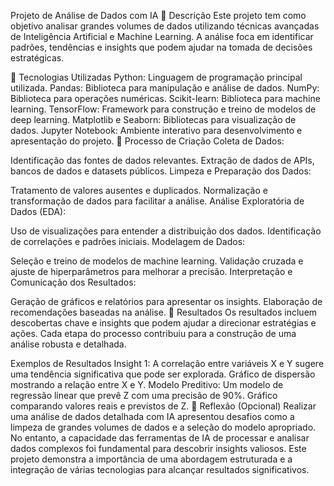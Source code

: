 Projeto de Análise de Dados com IA
📒 Descrição
Este projeto tem como objetivo analisar grandes volumes de dados utilizando técnicas avançadas de Inteligência Artificial e Machine Learning. A análise foca em identificar padrões, tendências e insights que podem ajudar na tomada de decisões estratégicas.

🤖 Tecnologias Utilizadas
Python: Linguagem de programação principal utilizada.
Pandas: Biblioteca para manipulação e análise de dados.
NumPy: Biblioteca para operações numéricas.
Scikit-learn: Biblioteca para machine learning.
TensorFlow: Framework para construção e treino de modelos de deep learning.
Matplotlib e Seaborn: Bibliotecas para visualização de dados.
Jupyter Notebook: Ambiente interativo para desenvolvimento e apresentação do projeto.
🧐 Processo de Criação
Coleta de Dados:

Identificação das fontes de dados relevantes.
Extração de dados de APIs, bancos de dados e datasets públicos.
Limpeza e Preparação dos Dados:

Tratamento de valores ausentes e duplicados.
Normalização e transformação de dados para facilitar a análise.
Análise Exploratória de Dados (EDA):

Uso de visualizações para entender a distribuição dos dados.
Identificação de correlações e padrões iniciais.
Modelagem de Dados:

Seleção e treino de modelos de machine learning.
Validação cruzada e ajuste de hiperparâmetros para melhorar a precisão.
Interpretação e Comunicação dos Resultados:

Geração de gráficos e relatórios para apresentar os insights.
Elaboração de recomendações baseadas na análise.
🚀 Resultados
Os resultados incluem descobertas chave e insights que podem ajudar a direcionar estratégias e ações. Cada etapa do processo contribuiu para a construção de uma análise robusta e detalhada.

Exemplos de Resultados
Insight 1: A correlação entre variáveis X e Y sugere uma tendência significativa que pode ser explorada.
Gráfico de dispersão mostrando a relação entre X e Y.
Modelo Preditivo: Um modelo de regressão linear que prevê Z com uma precisão de 90%.
Gráfico comparando valores reais e previstos de Z.
💭 Reflexão (Opcional)
Realizar uma análise de dados detalhada com IA apresentou desafios como a limpeza de grandes volumes de dados e a seleção do modelo apropriado. No entanto, a capacidade das ferramentas de IA de processar e analisar dados complexos foi fundamental para descobrir insights valiosos. Este projeto demonstra a importância de uma abordagem estruturada e a integração de várias tecnologias para alcançar resultados significativos.
